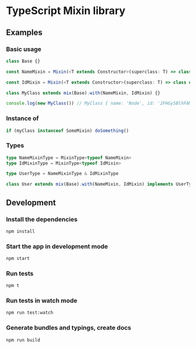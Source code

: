 # TypeScript Mixin library

## Examples

### Basic usage

```typescript
class Base {}

const NameMixin = Mixin(<T extends Constructor>(superclass: T) => class extends superclass { name = "Node" })

const IdMixin = Mixin(<T extends Constructor>(superclass: T) => class extends superclass { id = nanoid() })

class MyClass extends mix(Base).with(NameMixin, IdMixin) {}

console.log(new MyClass()) // MyClass { name: 'Node', id: '2FHGySBlhFAMRwkiMiU9D' }
```

### Instance of
```typescript
if (myClass instanceof SomeMixin) doSomething()
```

### Types
```typescript
type NameMixinType = MixinType<typeof NameMixin>
type IdMixinType = MixinType<typeof IdMixin>

type UserType = NameMixinType & IdMixinType

class User extends mix(Base).with(NameMixin, IdMixin) implements UserType {}
```

## Development

### Install the dependencies
```bash
npm install
```

### Start the app in development mode
```bash
npm start
```

### Run tests
```bash
npm t
```

### Run tests in watch mode
```bash
npm run test:watch
```

### Generate bundles and typings, create docs
```bash
npm run build
```
